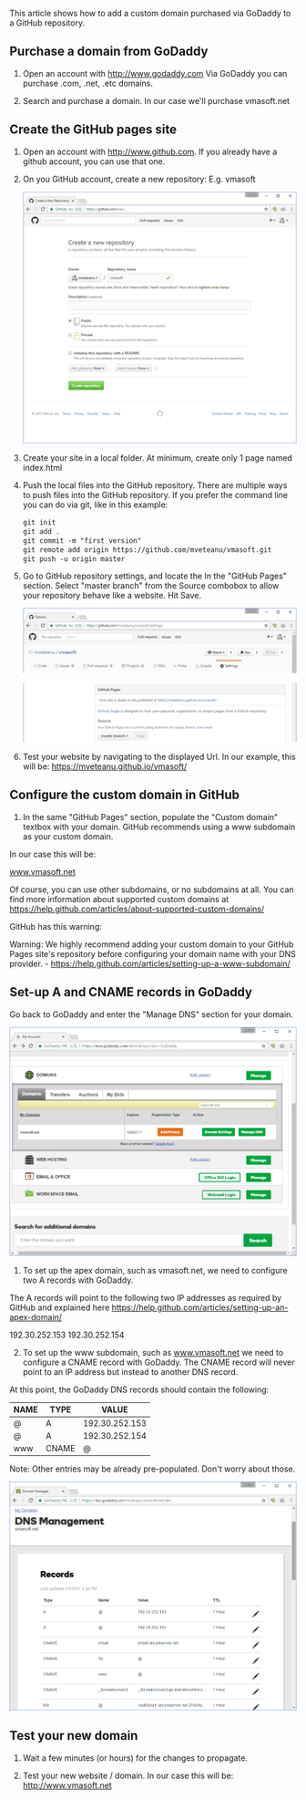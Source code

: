 This article shows how to add a custom domain purchased via GoDaddy to a GitHub repository.


Purchase a domain from GoDaddy
------------------------------

1. Open an account with http://www.godaddy.com
Via GoDaddy you can purchase .com, .net, .etc domains.

2. Search and purchase a domain. In our case we'll purchase vmasoft.net


Create the GitHub pages site
----------------------------

1. Open an account with http://www.github.com. If you already have a github account, you can use that one.

2. On you GitHub account, create a new repository:
E.g. vmasoft

   ![](/img/posts/godaddy_github_01.png)

3. Create your site in a local folder.
At minimum, create only 1 page named index.html

4. Push the local files into the GitHub repository.
There are multiple ways to push files into the GitHub repository.
If you prefer the command line you can do via git, like in this example:
   
   ```
   git init
   git add .
   git commit -m "first version"
   git remote add origin https://github.com/mveteanu/vmasoft.git
   git push -u origin master
   ```

5. Go to GitHub repository settings, and locate the In the "GitHub Pages" section.
Select "master branch" from the Source combobox to allow your repository behave like a website.
Hit Save.

   ![](/img/posts/godaddy_github_02.png)

   ![](/img/posts/godaddy_github_03.png)

6. Test your website by navigating to the displayed Url.
In our example, this will be: https://mveteanu.github.io/vmasoft/


Configure the custom domain in GitHub
-------------------------------------

1. In the same "GitHub Pages" section, populate the "Custom domain" textbox with your domain.
GitHub recommends using a www subdomain as your custom domain.

In our case this will be:

www.vmasoft.net

Of course, you can use other subdomains, or no subdomains at all.
You can find more information about supported custom domains at 
https://help.github.com/articles/about-supported-custom-domains/

GitHub has this warning:

Warning: We highly recommend adding your custom domain to your GitHub Pages site's repository before configuring     your domain name with your DNS provider. - https://help.github.com/articles/setting-up-a-www-subdomain/


Set-up A and CNAME records in GoDaddy
-------------------------------------

Go back to GoDaddy and enter the "Manage DNS" section for your domain.

   ![](/img/posts/godaddy_github_04.png)

1. To set up the apex domain, such as vmasoft.net, we need to configure two A records with GoDaddy.

The A records will point to the following two IP addresses as required by GitHub and explained here
https://help.github.com/articles/setting-up-an-apex-domain/

192.30.252.153
192.30.252.154

2. To set up the www subdomain, such as www.vmasoft.net we need to configure a CNAME record with GoDaddy.
The CNAME record will never point to an IP address but instead to another DNS record.

At this point, the GoDaddy DNS records should contain the following:

|NAME  |   TYPE  |     VALUE          |
|------|---------|--------------------|
|@     |   A     |     192.30.252.153 |
|@     |   A     |     192.30.252.154 |
|www   |   CNAME |     @              |


Note: Other entries may be already pre-populated. Don't worry about those.

![](/img/posts/godaddy_github_05.png)


Test your new domain
--------------------

1. Wait a few minutes (or hours) for the changes to propagate.

2. Test your new website / domain. In our case this will be: 
http://www.vmasoft.net
